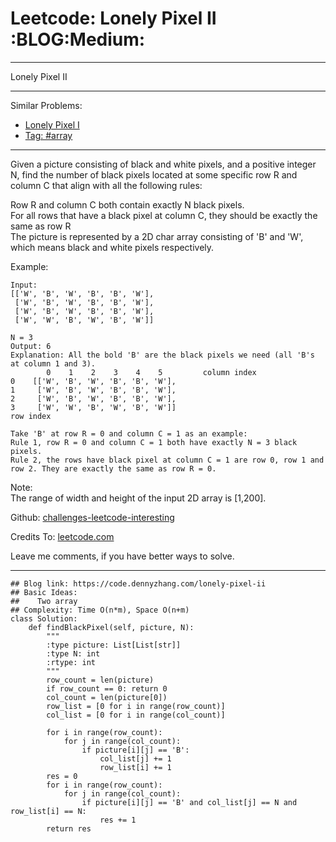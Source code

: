 # Leetcode: Lonely Pixel II     :BLOG:Medium:


---

Lonely Pixel II  

---

Similar Problems:  
-   [Lonely Pixel I](https://code.dennyzhang.com/lonely-pixel-i)
-   [Tag: #array](https://code.dennyzhang.com/tag/array)

---

Given a picture consisting of black and white pixels, and a positive integer N, find the number of black pixels located at some specific row R and column C that align with all the following rules:  

Row R and column C both contain exactly N black pixels.  
For all rows that have a black pixel at column C, they should be exactly the same as row R  
The picture is represented by a 2D char array consisting of 'B' and 'W', which means black and white pixels respectively.  

Example:  

    Input:                                            
    [['W', 'B', 'W', 'B', 'B', 'W'],    
     ['W', 'B', 'W', 'B', 'B', 'W'],    
     ['W', 'B', 'W', 'B', 'B', 'W'],    
     ['W', 'W', 'B', 'W', 'B', 'W']] 
    
    N = 3
    Output: 6
    Explanation: All the bold 'B' are the black pixels we need (all 'B's at column 1 and 3).
            0    1    2    3    4    5         column index                                            
    0    [['W', 'B', 'W', 'B', 'B', 'W'],    
    1     ['W', 'B', 'W', 'B', 'B', 'W'],    
    2     ['W', 'B', 'W', 'B', 'B', 'W'],    
    3     ['W', 'W', 'B', 'W', 'B', 'W']]    
    row index
    
    Take 'B' at row R = 0 and column C = 1 as an example:
    Rule 1, row R = 0 and column C = 1 both have exactly N = 3 black pixels. 
    Rule 2, the rows have black pixel at column C = 1 are row 0, row 1 and row 2. They are exactly the same as row R = 0.

Note:  
The range of width and height of the input 2D array is [1,200].  

Github: [challenges-leetcode-interesting](https://github.com/DennyZhang/challenges-leetcode-interesting/tree/master/lonely-pixel-ii)  

Credits To: [leetcode.com](https://leetcode.com/problems/lonely-pixel-ii/description/)  

Leave me comments, if you have better ways to solve.  

---

    ## Blog link: https://code.dennyzhang.com/lonely-pixel-ii
    ## Basic Ideas:
    ##    Two array
    ## Complexity: Time O(n*m), Space O(n+m)
    class Solution:
        def findBlackPixel(self, picture, N):
            """
            :type picture: List[List[str]]
            :type N: int
            :rtype: int
            """
            row_count = len(picture)
            if row_count == 0: return 0
            col_count = len(picture[0])
            row_list = [0 for i in range(row_count)]
            col_list = [0 for i in range(col_count)]
    
            for i in range(row_count):
                for j in range(col_count):
                    if picture[i][j] == 'B':
                        col_list[j] += 1
                        row_list[i] += 1
            res = 0
            for i in range(row_count):
                for j in range(col_count):
                    if picture[i][j] == 'B' and col_list[j] == N and row_list[i] == N:
                        res += 1
            return res